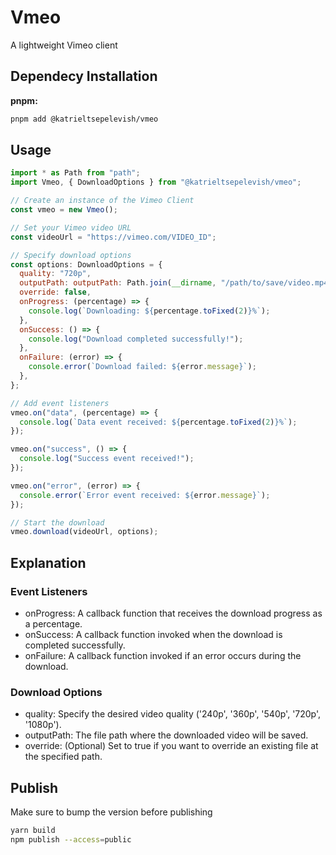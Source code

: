 # Vmeo

A lightweight Vimeo client

## Dependecy Installation

**pnpm:**

```bash
pnpm add @katrieltsepelevish/vmeo
```

## Usage

```js
import * as Path from "path";
import Vmeo, { DownloadOptions } from "@katrieltsepelevish/vmeo";

// Create an instance of the Vimeo Client
const vmeo = new Vmeo();

// Set your Vimeo video URL
const videoUrl = "https://vimeo.com/VIDEO_ID";

// Specify download options
const options: DownloadOptions = {
  quality: "720p",
  outputPath: outputPath: Path.join(__dirname, "/path/to/save/video.mp4"),
  override: false,
  onProgress: (percentage) => {
    console.log(`Downloading: ${percentage.toFixed(2)}%`);
  },
  onSuccess: () => {
    console.log("Download completed successfully!");
  },
  onFailure: (error) => {
    console.error(`Download failed: ${error.message}`);
  },
};

// Add event listeners
vmeo.on("data", (percentage) => {
  console.log(`Data event received: ${percentage.toFixed(2)}%`);
});

vmeo.on("success", () => {
  console.log("Success event received!");
});

vmeo.on("error", (error) => {
  console.error(`Error event received: ${error.message}`);
});

// Start the download
vmeo.download(videoUrl, options);
```

## Explanation

### Event Listeners

- onProgress: A callback function that receives the download progress as a percentage.
- onSuccess: A callback function invoked when the download is completed successfully.
- onFailure: A callback function invoked if an error occurs during the download.

### Download Options

- quality: Specify the desired video quality ('240p', '360p', '540p', '720p', '1080p').
- outputPath: The file path where the downloaded video will be saved.
- override: (Optional) Set to true if you want to override an existing file at the specified path.

## Publish

Make sure to bump the version before publishing

```bash
yarn build
npm publish --access=public
```
